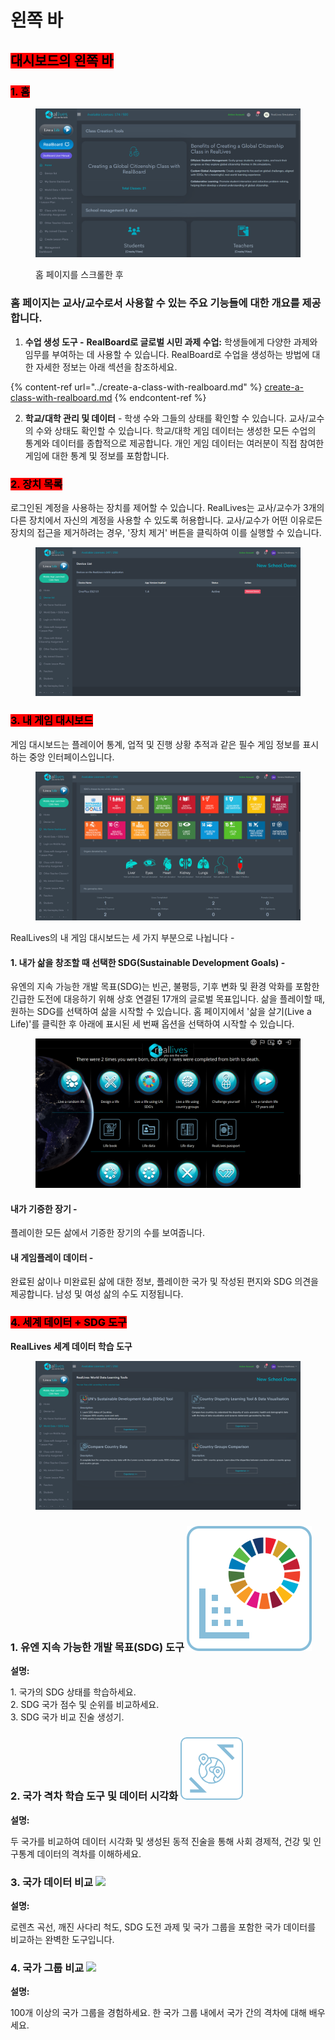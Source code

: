 # 왼쪽 바

## <mark style="background-color:red;">대시보드의 왼쪽 바</mark>

### <mark style="background-color:red;">1. 홈</mark>

<figure><img src="../../.gitbook/assets/Screenshot 2024-10-04 104700.png" alt=""><figcaption><p>홈 페이지를 스크롤한 후</p></figcaption></figure>

### 홈 페이지는 교사/교수로서 사용할 수 있는 주요 기능들에 대한 개요를 제공합니다.

1. **수업 생성 도구 -** **RealBoard로 글로벌 시민 과제 수업:** 학생들에게 다양한 과제와 임무를 부여하는 데 사용할 수 있습니다. RealBoard로 수업을 생성하는 방법에 대한 자세한 정보는 아래 섹션을 참조하세요.                                                                                              &#x20;

{% content-ref url="../create-a-class-with-realboard.md" %}
[create-a-class-with-realboard.md](../create-a-class-with-realboard.md)
{% endcontent-ref %}

2. **학교/대학 관리 및 데이터** - 학생 수와 그들의 상태를 확인할 수 있습니다. 교사/교수의 수와 상태도 확인할 수 있습니다. 학교/대학 게임 데이터는 생성한 모든 수업의 통계와 데이터를 종합적으로 제공합니다. 개인 게임 데이터는 여러분이 직접 참여한 게임에 대한 통계 및 정보를 포함합니다.

### <mark style="background-color:red;">2. 장치 목록</mark>

로그인된 계정을 사용하는 장치를 제어할 수 있습니다. RealLives는 교사/교수가 3개의 다른 장치에서 자신의 계정을 사용할 수 있도록 허용합니다. 교사/교수가 어떤 이유로든 장치의 접근을 제거하려는 경우, '장치 제거' 버튼을 클릭하여 이를 실행할 수 있습니다.

<figure><img src="../../.gitbook/assets/Screenshot 2024-03-11 104059.png" alt=""><figcaption></figcaption></figure>

### <mark style="background-color:red;">3. 내 게임 대시보드</mark>

게임 대시보드는 플레이어 통계, 업적 및 진행 상황 추적과 같은 필수 게임 정보를 표시하는 중앙 인터페이스입니다.

<figure><img src="../../.gitbook/assets/Screenshot 2024-03-11 105442.png" alt=""><figcaption></figcaption></figure>

RealLives의 내 게임 대시보드는 세 가지 부분으로 나뉩니다 -

#### **1. 내가 삶을 창조할 때 선택한 SDG(Sustainable Development Goals)** -

유엔의 지속 가능한 개발 목표(SDG)는 빈곤, 불평등, 기후 변화 및 환경 악화를 포함한 긴급한 도전에 대응하기 위해 상호 연결된 17개의 글로벌 목표입니다. 삶을 플레이할 때, 원하는 SDG를 선택하여 삶을 시작할 수 있습니다. 홈 페이지에서 '삶을 살기(Live a Life)'를 클릭한 후 아래에 표시된 세 번째 옵션을 선택하여 시작할 수 있습니다.

<figure><img src="../../.gitbook/assets/Screenshot 2024-03-11 105858.png" alt=""><figcaption></figcaption></figure>

#### 내가 기증한 장기 -

플레이한 모든 삶에서 기증한 장기의 수를 보여줍니다.

#### 내 게임플레이 데이터 -

완료된 삶이나 미완료된 삶에 대한 정보, 플레이한 국가 및 작성된 편지와 SDG 의견을 제공합니다. 남성 및 여성 삶의 수도 지정됩니다.

### <mark style="background-color:red;">4. 세계 데이터 + SDG 도구</mark>

**RealLives 세계 데이터 학습 도구**

<figure><img src="../../.gitbook/assets/Screenshot 2024-03-11 110827.png" alt=""><figcaption></figcaption></figure>

### 1. 유엔 지속 가능한 개발 목표(SDG) 도구 <img src="../../.gitbook/assets/sdggoalstoolicon.svg" alt="" data-size="original">

**설명:**

1\. 국가의 SDG 상태를 학습하세요.\
2\. SDG 국가 점수 및 순위를 비교하세요.\
3\. SDG 국가 비교 진술 생성기.

### 2. 국가 격차 학습 도구 및 데이터 시각화 <img src="../../.gitbook/assets/image (1).png" alt="" data-size="original">

**설명:**

두 국가를 비교하여 데이터 시각화 및 생성된 동적 진술을 통해 사회 경제적, 건강 및 인구통계 데이터의 격차를 이해하세요.

### 3. 국가 데이터 비교 ![](https://dev.reallivesworld.com/assets/images/tools/countrylearningtoolicon.svg)

**설명:**

로렌츠 곡선, 깨진 사다리 척도, SDG 도전 과제 및 국가 그룹을 포함한 국가 데이터를 비교하는 완벽한 도구입니다.

### 4. 국가 그룹 비교 ![](https://dev.reallivesworld.com/assets/images/tools/sdggoalstoolicon.svg)

**설명:**

100개 이상의 국가 그룹을 경험하세요. 한 국가 그룹 내에서 국가 간의 격차에 대해 배우세요.
